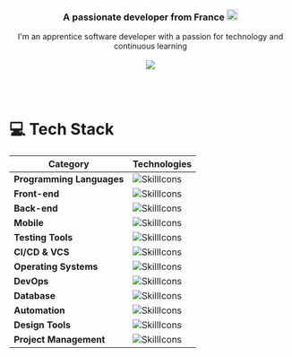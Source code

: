 <br/>
<h3 align="center">
  A passionate developer from France
  <img src="https://cdn.discordapp.com/emojis/1233113759103451207.webp" alt="." width="20" height="20"/>
</h3>

<div align="center">
  I'm an apprentice software developer with a passion for technology and continuous learning <br/><br/>
  <img src="https://lanyard.cnrad.dev/api/328759595621416960?animated=true&hideDiscrim=true&borderRadius=30px&idleMessage=Rien%20👀" />
</div>

<br/><br/>


# 💻 Tech Stack

|      **Category**      |      **Technologies**      |
|---|---|
| **Programming Languages**  | ![SkillIcons](https://skillicons.dev/icons?i=html,css,js,python,java)  |
| **Front-end**              | ![SkillIcons](https://skillicons.dev/icons?i=nuxt,quasar,vue,jquery,boostrap) |
| **Back-end**               | ![SkillIcons](https://skillicons.dev/icons?i=django,flask,nginx) |
| **Mobile**                 | ![SkillIcons](https://skillicons.dev/icons?i=flutter)  |
| **Testing Tools**          | ![SkillIcons](https://skillicons.dev/icons?i=postman,behave,selenium) |
| **CI/CD & VCS**            | ![SkillIcons](https://skillicons.dev/icons?i=git,github,gitlab) |
| **Operating Systems**      | ![SkillIcons](https://skillicons.dev/icons?i=windows,linux) |
| **DevOps**                 | ![SkillIcons](https://skillicons.dev/icons?i=docker) |
| **Database**               | ![SkillIcons](https://skillicons.dev/icons?i=mysql,sqlite) |
| **Automation**             | ![SkillIcons](https://skillicons.dev/icons?i=zapier,ifttt,make) |
| **Design Tools**           | ![SkillIcons](https://skillicons.dev/icons?i=figma,canva) |
| **Project Management**     | ![SkillIcons](https://skillicons.dev/icons?i=notion,trello,jira) |

<!-- ### ✍️ Random Dev Quote
![](https://quotes-github-readme.vercel.app/api?type=horizontal&theme=radical) -->

<!--
# 📊 GitHub Stats:


![](https://github-readme-stats.vercel.app/api?username=K-aka-Shi&theme=dark&hide_border=false&include_all_commits=true&count_private=true) 
![](https://github-readme-streak-stats.herokuapp.com/?user=K_aka_Shi&theme=dark&hide_border=false)
![](https://github-readme-stats.vercel.app/api/top-langs/?username=K-aka-Shi&theme=dark&hide_border=false&include_all_commits=true&count_private=true&layout=compact)

<br/>

## 🏆 GitHub Trophies
![](https://github-profile-trophy.vercel.app/?username=K-aka-Shi&theme=radical&no-frame=true&no-bg=false&margin-w=4)

<br/>

### 🔝 Top Contributed Repo
![](https://github-contributor-stats.vercel.app/api?username=K-aka-Shi&limit=5&theme=dark&combine_all_yearly_contributions=true)
-->
